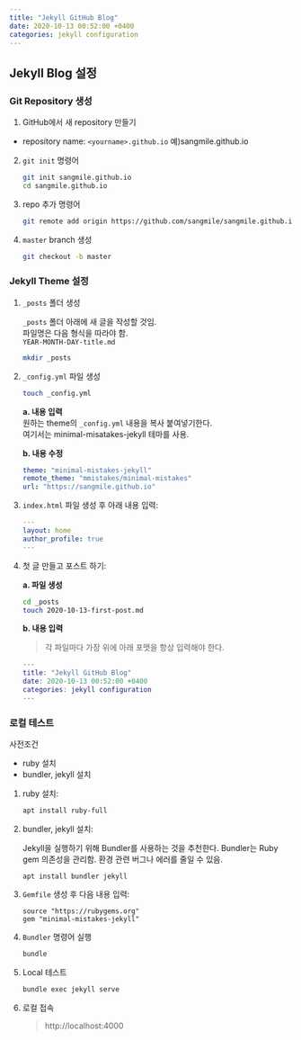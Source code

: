 ```yaml
---
title: "Jekyll GitHub Blog"
date: 2020-10-13 00:52:00 +0400
categories: jekyll configuration
---
```


Jekyll Blog 설정
--------------------------

### Git Repository 생성

1. GitHub에서 새 repository 만들기
- repository name: `<yourname>.github.io` 예)sangmile.github.io

2. `git init` 명령어

    ```bash
    git init sangmile.github.io
    cd sangmile.github.io
    ```

3. repo 추가 명령어

    ```bash
    git remote add origin https://github.com/sangmile/sangmile.github.io.git
    ```

4. `master` branch 생성

    ```bash
    git checkout -b master
    ```

### Jekyll Theme 설정

1. `_posts` 폴더 생성   

    `_posts` 폴더 아래에 새 글을 작성할 것임.   
    파일명은 다음 형식을 따라야 함.   
    `YEAR-MONTH-DAY-title.md`

    ```bash
    mkdir _posts
    ```

2. `_config.yml` 파일 생성
    
    ```bash
    touch _config.yml
    ```
    
    **a. 내용 입력**    
        원하는 theme의 `_config.yml` 내용을 복사 붙여넣기한다.  
        여기서는 minimal-misatakes-jekyll 테마를 사용.

    **b. 내용 수정**   
    
    ```yaml
    theme: "minimal-mistakes-jekyll"
    remote_theme: "mmistakes/minimal-mistakes"
    url: "https://sangmile.github.io"
    ```
        
3. `index.html` 파일 생성 후 아래 내용 입력:

    ```yaml
    ---
    layout: home
    author_profile: true
    ---    
    ```

4. 첫 글 만들고 포스트 하기:

    **a. 파일 생성**
    ```bash
    cd _posts
    touch 2020-10-13-first-post.md
    ```

    **b. 내용 입력**   
    > 각 파일마다 가장 위에 아래 포맷을 항상 입력해야 한다.

    ```m
    ---
    title: "Jekyll GitHub Blog"
    date: 2020-10-13 00:52:00 +0400
    categories: jekyll configuration
    ---    
    ```

### 로컬 테스트
사전조건
- ruby 설치
- bundler, jekyll 설치


1. ruby 설치:

    ```bash
    apt install ruby-full
    ```

2. bundler, jekyll 설치:

    Jekyll을 실행하기 위해 Bundler를 사용하는 것을 추천한다. Bundler는 Ruby gem 의존성을 관리함. 환경 관련 버그나 에러를 줄일 수 있음.

    ```
    apt install bundler jekyll
    ```

3. `Gemfile` 생성 후 다음 내용 입력:

    ```
    source "https://rubygems.org"
    gem "minimal-mistakes-jekyll"
    ```

4. `Bundler` 명령어 실행

    ```bash
    bundle
    ```

5. Local 테스트

    ```bash
    bundle exec jekyll serve
    ```

6. 로컬 접속
    > http://localhost:4000